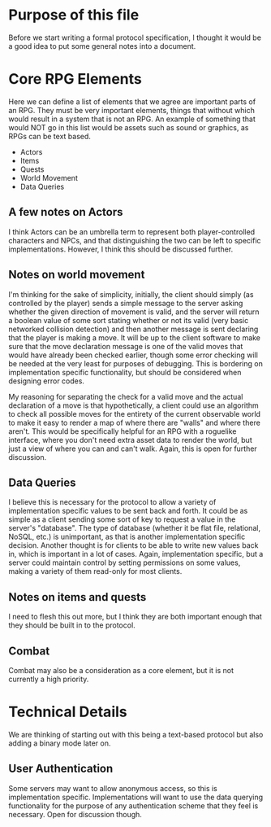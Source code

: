 # Purpose of this file

Before we start writing a formal protocol specification, I thought it would be a good idea to put some general notes into a document.

# Core RPG Elements

Here we can define a list of elements that we agree are important parts of an RPG.  They must be very important elements, things that without which would result in a system that is not an RPG.  An example of something that would NOT go in this list would be assets such as sound or graphics, as RPGs can be text based.

* Actors
* Items
* Quests
* World Movement
* Data Queries

## A few notes on Actors

I think Actors can be an umbrella term to represent both player-controlled characters and NPCs, and that distinguishing the two can be left to specific implementations.  However, I think this should be discussed further.

## Notes on world movement

I'm thinking for the sake of simplicity, initially, the client should simply (as controlled by the player) sends a simple message to the server asking whether the given direction of movement is valid, and the server will return a boolean value of some sort stating whether or not its valid (very basic networked collision detection) and then another message is sent declaring that the player is making a move.  It will be up to the client software to make sure that the move declaration message is one of the valid moves that would have already been checked earlier, though some error checking will be needed at the very least for purposes of debugging.  This is bordering on implementation specific functionality, but should be considered when designing error codes.

My reasoning for separating the check for a valid move and the actual declaration of a move is that hypothetically, a client could use an algorithm to check all possible moves for the entirety of the current observable world to make it easy to render a map of where there are "walls" and where there aren't.  This would be specifically helpful for an RPG with a roguelike interface, where you don't need extra asset data to render the world, but just a view of where you can and can't walk.  Again, this is open for further discussion.

## Data Queries

I believe this is necessary for the protocol to allow a variety of implementation specific values to be sent back and forth.  It could be as simple as a client sending some sort of key to request a value in the server's "database".  The type of database (whether it be flat file, relational, NoSQL, etc.) is unimportant, as that is another implementation specific decision.  Another thought is for clients to be able to write new values back in, which is important in a lot of cases.  Again, implementation specific, but a server could maintain control by setting permissions on some values, making a variety of them read-only for most clients.

## Notes on items and quests

I need to flesh this out more, but I think they are both important enough that they should be built in to the protocol.

## Combat

Combat may also be a consideration as a core element, but it is not currently a high priority.

# Technical Details

We are thinking of starting out with this being a text-based protocol but also adding a binary mode later on.

## User Authentication

Some servers may want to allow anonymous access, so this is implementation specific.  Implementations will want to use the data querying functionality for the purpose of any authentication scheme that they feel is necessary.  Open for discussion though.
